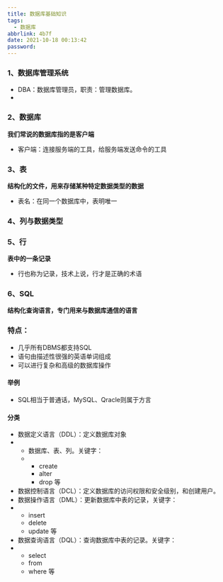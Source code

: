 ```yaml
---
title: 数据库基础知识
tags:
  - 数据库
abbrlink: 4b7f
date: 2021-10-18 00:13:42
password:
---
```




### 1、数据库管理系统





* DBA：数据库管理员，职责：管理数据库。
* 





### 2、数据库



**我们常说的数据库指的是客户端** 







* 客户端：连接服务端的工具，给服务端发送命令的工具







### 3、表



**结构化的文件，用来存储某种特定数据类型的数据**



* 表名：在同一个数据库中，表明唯一



### 4、列与数据类型





### 5、行



**表中的一条记录**

* 行也称为记录，技术上说，行才是正确的术语







### 6、SQL



**结构化查询语言，专门用来与数据库通信的语言**



### 特点：

* 几乎所有DBMS都支持SQL
* 语句由描述性很强的英语单词组成
* 可以进行复杂和高级的数据库操作



#### 举例

* SQL相当于普通话，MySQL、Qracle则属于方言



#### 分类



* 数据定义语言（DDL）：定义数据库对象
* * 数据库、表、列。关键字：
  * *  create
    *  alter
    *  drop 等
* 数据控制语言（DCL）：定义数据库的访问权限和安全级别，和创建用户。
* 数据操作语言（DML）：更新数据库中表的记录，关键字：
* * insert
  * delete
  * update 等
* 数据查询语言（DQL）：查询数据库中表的记录。关键字：
* * select
  * from
  * where 等
